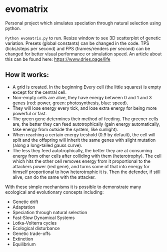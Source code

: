 # evomatrix
Personal project which simulates speciation through natural selection using python.

`Python evomatrix.py` to run.
Resize window to see 3D scatterplot of genetic variation.
Presets (global constants) can be changed in the code.
TPS (ticks/steps per second) and FPS (frames/renders per second) can be changed for better visual performance or simulation speed.
An article about this can be found here: https://www.dries.page/life

## How it works:
 - A grid is created. In the beginning Every cell (the little squares) is empty except for the central cell.
 - Non-empty cells are alive, they have energy between 0 and 1 and 3 genes (red: power, green: photosynthesis, blue: speed).
 - They will lose energy every tick, and lose extra energy for being more powerful or fast.
 - The green gene determines their method of feeding. The greener cells are, the better they can feed autotrophically (gain energy automatically, take energy from outside the system, like sunlight). 
 - When reaching a certain energy treshold (0.9 by default), the cell will split and the offspring will inherit the same genes with slight mutation (along a long-tailed gauss curve).
 - The less they feed autotrophically, the better they are at consuming energy from other cells after colliding with them (heterotrophy). The cell which hits the other cell removes energy from it proportional to the attackers power (red gene), and turns some of that into energy for himself proportional to how heterotrophic it is. Then the defender, if still alive, can do the same with the attacker.
 
 With these simple mechanisms it is possible to demonstrate many ecological and evolutionary concepts including:
 
  - Genetic drift
  - Adaptation
  - Speciation through natural selection
  - Fast‐Slow Dynamical Systems
  - Lotka-Volterra cycles
  - Ecological disturbance
  - Genetic trade-offs
  - Extinction
  - Equilibrium
